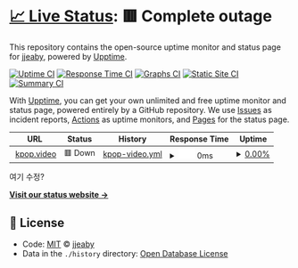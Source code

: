 # [📈 Live Status](https://jjeaby.github.io/mew/): <!--live status--> **🟥 Complete outage**

This repository contains the open-source uptime monitor and status page for [jjeaby](https://jjeaby.github.io/mew/), powered by [Upptime](https://github.com/upptime/upptime).

[![Uptime CI](https://github.com/koj-co/upptime/workflows/Uptime%20CI/badge.svg)](https://github.com/koj-co/upptime/actions?query=workflow%3A%22Uptime+CI%22)
[![Response Time CI](https://github.com/koj-co/upptime/workflows/Response%20Time%20CI/badge.svg)](https://github.com/koj-co/upptime/actions?query=workflow%3A%22Response+Time+CI%22)
[![Graphs CI](https://github.com/koj-co/upptime/workflows/Graphs%20CI/badge.svg)](https://github.com/koj-co/upptime/actions?query=workflow%3A%22Graphs+CI%22)
[![Static Site CI](https://github.com/koj-co/upptime/workflows/Static%20Site%20CI/badge.svg)](https://github.com/koj-co/upptime/actions?query=workflow%3A%22Static+Site+CI%22)
[![Summary CI](https://github.com/koj-co/upptime/workflows/Summary%20CI/badge.svg)](https://github.com/koj-co/upptime/actions?query=workflow%3A%22Summary+CI%22)

With [Upptime](https://upptime.js.org), you can get your own unlimited and free uptime monitor and status page, powered entirely by a GitHub repository. We use [Issues](https://github.com/jjeaby/mew/issues) as incident reports, [Actions](https://github.com/jjeaby/mew/actions) as uptime monitors, and [Pages](https://jjeaby.github.io/mew/) for the status page.

<!--start: status pages-->
<!-- This summary is generated by Upptime (https://github.com/upptime/upptime) -->
<!-- Do not edit this manually, your changes will be overwritten -->
<!-- prettier-ignore -->
| URL | Status | History | Response Time | Uptime |
| --- | ------ | ------- | ------------- | ------ |
| <img alt="" src="https://favicons.githubusercontent.com/kpop.video" height="13"> [kpop.video](https://kpop.video/) | 🟥 Down | [kpop-video.yml](https://github.com/jjeaby/mew/commits/HEAD/history/kpop-video.yml) | <details><summary><img alt="Response time graph" src="./graphs/kpop-video/response-time-week.png" height="20"> 0ms</summary><br><a href="https://jjeaby.github.io/mew/history/kpop-video"><img alt="Response time 174" src="https://img.shields.io/endpoint?url=https%3A%2F%2Fraw.githubusercontent.com%2Fjjeaby%2Fmew%2FHEAD%2Fapi%2Fkpop-video%2Fresponse-time.json"></a><br><a href="https://jjeaby.github.io/mew/history/kpop-video"><img alt="24-hour response time 0" src="https://img.shields.io/endpoint?url=https%3A%2F%2Fraw.githubusercontent.com%2Fjjeaby%2Fmew%2FHEAD%2Fapi%2Fkpop-video%2Fresponse-time-day.json"></a><br><a href="https://jjeaby.github.io/mew/history/kpop-video"><img alt="7-day response time 0" src="https://img.shields.io/endpoint?url=https%3A%2F%2Fraw.githubusercontent.com%2Fjjeaby%2Fmew%2FHEAD%2Fapi%2Fkpop-video%2Fresponse-time-week.json"></a><br><a href="https://jjeaby.github.io/mew/history/kpop-video"><img alt="30-day response time 0" src="https://img.shields.io/endpoint?url=https%3A%2F%2Fraw.githubusercontent.com%2Fjjeaby%2Fmew%2FHEAD%2Fapi%2Fkpop-video%2Fresponse-time-month.json"></a><br><a href="https://jjeaby.github.io/mew/history/kpop-video"><img alt="1-year response time 0" src="https://img.shields.io/endpoint?url=https%3A%2F%2Fraw.githubusercontent.com%2Fjjeaby%2Fmew%2FHEAD%2Fapi%2Fkpop-video%2Fresponse-time-year.json"></a></details> | <details><summary><a href="https://jjeaby.github.io/mew/history/kpop-video">0.00%</a></summary><a href="https://jjeaby.github.io/mew/history/kpop-video"><img alt="All-time uptime 33.50%" src="https://img.shields.io/endpoint?url=https%3A%2F%2Fraw.githubusercontent.com%2Fjjeaby%2Fmew%2FHEAD%2Fapi%2Fkpop-video%2Fuptime.json"></a><br><a href="https://jjeaby.github.io/mew/history/kpop-video"><img alt="24-hour uptime 0.00%" src="https://img.shields.io/endpoint?url=https%3A%2F%2Fraw.githubusercontent.com%2Fjjeaby%2Fmew%2FHEAD%2Fapi%2Fkpop-video%2Fuptime-day.json"></a><br><a href="https://jjeaby.github.io/mew/history/kpop-video"><img alt="7-day uptime 0.00%" src="https://img.shields.io/endpoint?url=https%3A%2F%2Fraw.githubusercontent.com%2Fjjeaby%2Fmew%2FHEAD%2Fapi%2Fkpop-video%2Fuptime-week.json"></a><br><a href="https://jjeaby.github.io/mew/history/kpop-video"><img alt="30-day uptime 1.38%" src="https://img.shields.io/endpoint?url=https%3A%2F%2Fraw.githubusercontent.com%2Fjjeaby%2Fmew%2FHEAD%2Fapi%2Fkpop-video%2Fuptime-month.json"></a><br><a href="https://jjeaby.github.io/mew/history/kpop-video"><img alt="1-year uptime 0.00%" src="https://img.shields.io/endpoint?url=https%3A%2F%2Fraw.githubusercontent.com%2Fjjeaby%2Fmew%2FHEAD%2Fapi%2Fkpop-video%2Fuptime-year.json"></a></details>

<!--end: status pages-->

여기 수정?

[**Visit our status website →**](https://jjeaby.github.io/mew/)

## 📄 License

- Code: [MIT](./LICENSE) © [jjeaby](https://jjeaby.github.io/mew/)
- Data in the `./history` directory: [Open Database License](https://opendatacommons.org/licenses/odbl/1-0/)
